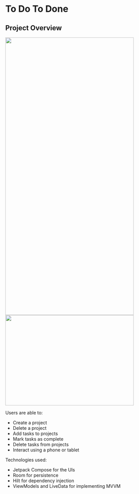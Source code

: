 # To Do To Done

## Project Overview

<img src="https://user-images.githubusercontent.com/88249131/173428566-089aef43-bd8c-473b-9892-9189adaabbf5.gif" width="400" height="866"/>

<img src="[https://user-images.githubusercontent.com/88249131/173428566-089aef43-bd8c-473b-9892-9189adaabbf5.gif](https://user-images.githubusercontent.com/88249131/173438561-b2955a82-8773-4f18-91ec-69d54120ae02.gif)" width="400" height="282"/>

Users are able to:

- Create a project
- Delete a project
- Add tasks to projects
- Mark tasks as complete
- Delete tasks from projects
- Interact using a phone or tablet

Technologies used:
- Jetpack Compose for the UIs
- Room for persistence
- Hilt for dependency injection
- ViewModels and LiveData for implementing MVVM
